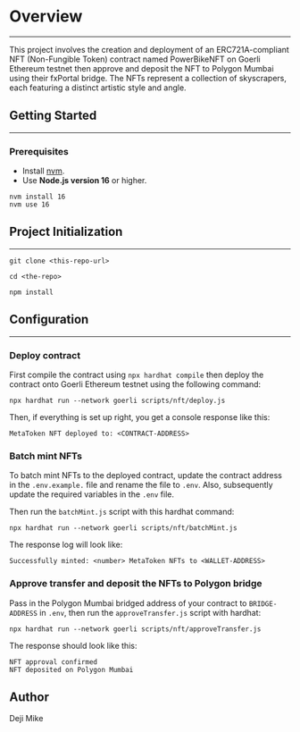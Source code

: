 # Overview

---
This project involves the creation and deployment of an ERC721A-compliant NFT (Non-Fungible Token)
contract named PowerBikeNFT on Goerli Ethereum testnet then approve and deposit the NFT to Polygon
Mumbai using their fxPortal bridge. The NFTs represent a collection of skyscrapers, each featuring
a distinct artistic style and angle.

## Getting Started

---
### Prerequisites

- Install [nvm](http://nvm.sh).
- Use **Node.js version 16** or higher.
```shell
nvm install 16
nvm use 16
```

## Project Initialization

---
```shell
git clone <this-repo-url>
```
```shell
cd <the-repo>
```
```shell
npm install
```

## Configuration

---
### Deploy contract
First compile the contract using `npx hardhat compile` then deploy the contract onto
Goerli Ethereum testnet using the following command:
```shell
npx hardhat run --network goerli scripts/nft/deploy.js
```

Then, if everything is set up right, you get a console response like this:
```
MetaToken NFT deployed to: <CONTRACT-ADDRESS>
```
### Batch mint NFTs
To batch mint NFTs to the deployed contract, update the contract address in the
`.env.example.` file and rename the file to `.env`. Also, subsequently update
the required variables in the `.env` file.  

Then run the `batchMint.js` script with this hardhat command:
```shell
npx hardhat run --network goerli scripts/nft/batchMint.js
```
The response log will look like:
```
Successfully minted: <number> MetaToken NFTs to <WALLET-ADDRESS>
```
### Approve transfer and deposit the NFTs to Polygon bridge
Pass in the Polygon Mumbai bridged address of your contract to `BRIDGE-ADDRESS` in
`.env`, then run the `approveTransfer.js` script with hardhat:
```shell
npx hardhat run --network goerli scripts/nft/approveTransfer.js
```
The response should look like this:
```
NFT approval confirmed
NFT deposited on Polygon Mumbai
```


## Author

Deji Mike 

